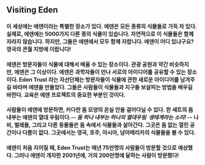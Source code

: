 ## Visiting Eden

#### 이 세상에는 에덴이라는 특별한 장소가 있다. 에덴은 모든 종류의 식물들로 가득 차 있다. 실제로, 에덴에는 5000가지 다른 종의 식물이 있습니다. 자연적으로 이 식물들은 함께 자라지 않습니다. 하지만, 그들은 에덴에서 모두 함께 자랍니다. 에덴이 어디 있냐구요? 영국의 콘월 지방에 이랍니다!

#### 에덴은 방문자들이 식물에 대해서 배울 수 있는 장소이다. 관광 공원과 약간 비슷하지만, 에덴은 그 이상이다. 에덴은 과학자들이 만나 서로의 아이디어를 공유할 수 있는 장소이다. Eden Trust 라는 자선단체는 방문자들이 식물에 관한 새로운 아이디어를 남겨주길 바라며 에덴을 만들었다. 그들은 사람들이 식물들과 지구들 보살피는 방법을 배우길 바란다. 교육은 에덴 프로젝트의 중요한 부분인 것이다.

#### 사람들이 에덴에 방문하면, 커다란 돔 모양의 온실 안을 걸어다닐 수 있다. 한 세트의 돔 내부는 에덴의 열대 우림이다.-- *돔 하나 내부는 하나의 열대우림  생태계라는 소리!* -- 나비, 벌레들, 그리고 다른 동물들은 돔 속에서 식물들과 살아간다. 그곳은 돔 없는 열린 공간이나 다름이 없다. 그곳에서는 영국, 호주, 아시아, 남아메리카의 식물들을 볼 수 있다.

#### 에덴이 처음 지어질 때, Eden Trust는 매년 75만명의 사람들이 방문할 것으로 예상했다. 그러나 에덴이 개자한 2001년에, 거의 200만명에 달하는 사람이 방문했다!

